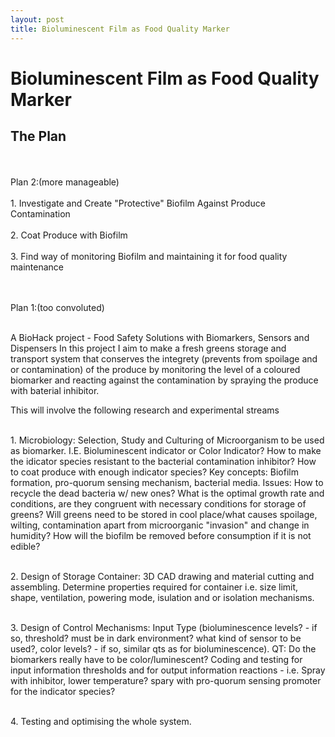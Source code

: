 ```yaml
---
layout: post
title: Bioluminescent Film as Food Quality Marker
---
```


# Bioluminescent Film as Food Quality Marker 

## The Plan

<br><bold>
<br>Plan 2:(more manageable)<br>
<br>1. Investigate and Create "Protective" Biofilm Against Produce Contamination<br>
<br>2. Coat Produce with Biofilm<br>
<br>3. Find way of monitoring Biofilm and maintaining it for food quality maintenance<br>
<bold><br>

<br>Plan 1:(too convoluted)<br>

<br>A BioHack project - Food Safety Solutions with Biomarkers, Sensors and Dispensers In this project I aim to make a fresh greens storage and transport system that conserves the integrety (prevents from spoilage and or contamination) of the produce by monitoring the level of a coloured biomarker and reacting against the contamination by spraying the produce with baterial inhibitor.<br>


This will involve the following research and experimental streams 

<br>1. Microbiology: Selection, Study and Culturing of Microorganism to be used as biomarker. I.E. Bioluminescent indicator or Color Indicator? How to make the idicator species resistant to the bacterial contamination inhibitor? How to coat produce with enough indicator species? Key concepts: Biofilm formation, pro-quorum sensing mechanism, bacterial media. Issues: How to recycle the dead bacteria w/ new ones? What is the optimal growth rate and conditions, are they congruent with necessary conditions for storage of greens? Will greens need to be stored in cool place/what causes spoilage, wilting, contamination apart from microorganic "invasion" and change in humidity? How will the biofilm be removed before consumption if it is not edible? <br>

<br>2. Design of Storage Container: 3D CAD drawing and material cutting and assembling. Determine properties required for container i.e. size limit, shape, ventilation, powering mode, isulation and or isolation mechanisms.<br>

<br>3. Design of Control Mechanisms: Input Type (bioluminescence levels? - if so, threshold? must be in dark environment? what kind of sensor to be used?, color levels? - if so, similar qts as for bioluminescence). QT: Do the biomarkers really have to be color/luminescent? Coding and testing for input information thresholds and for output information reactions - i.e. Spray with inhibitor, lower temperature? spary with pro-quorum sensing promoter for the indicator species? <br>

<br>4. Testing and optimising the whole system.<br>




